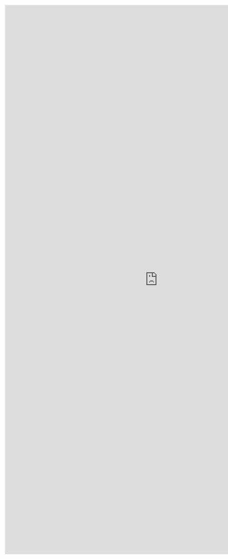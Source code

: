 
<iframe allowtransparency="true" frameborder="0" scrolling="no" src="http://udsc.webs.com/" style="border: none; height: 1800px; width: 1000px;"> </iframe
